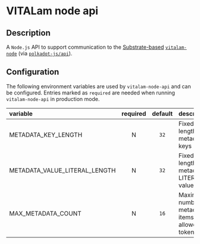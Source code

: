 # VITALam node api

## Description

A `Node.js` API to support communication to the [Substrate-based](https://www.substrate.io/) [`vitalam-node`](https://github.com/digicatapult/vitalam-node) (via [`polkadot-js/api`](https://www.npmjs.com/package/@polkadot/api)).

## Configuration

The following environment variables are used by `vitalam-node-api` and can be configured. Entries marked as `required` are needed when running `vitalam-node-api` in production mode.

| variable                      | required |                       default                       | description                                                                                                  |
| :---------------------------- | :------: | :-------------------------------------------------: | :----------------------------------------------------------------------------------------------------------- |
| METADATA_KEY_LENGTH           |    N     |                        `32`                         | Fixed length of metadata keys                                                                                |
| METADATA_VALUE_LITERAL_LENGTH |    N     |                        `32`                         | Fixed length of metadata LITERAL values                                                                      |
| MAX_METADATA_COUNT            |    N     |                        `16`                         | Maximum number of metadata items allowed per token                                                           |
